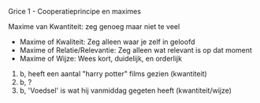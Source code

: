 Grice 1 - Cooperatieprincipe en maximes

Maxime van Kwantiteit: zeg genoeg maar niet te veel
- Maxime of Kwaliteit: Zeg alleen waar je zelf in geloofd
- Maxime of Relatie/Relevantie: Zeg alleen wat relevant is op dat moment
- Maxime of Wijze: Wees kort, duidelijk, en orderlijk

1. b, heeft een aantal "harry potter" films gezien (kwantiteit)
2. b, ?
3. b, 'Voedsel' is wat hij vanmiddag gegeten heeft (kwantiteit/wijze)